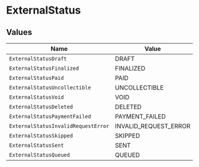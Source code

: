 # ExternalStatus


## Values

| Name                                | Value                               |
| ----------------------------------- | ----------------------------------- |
| `ExternalStatusDraft`               | DRAFT                               |
| `ExternalStatusFinalized`           | FINALIZED                           |
| `ExternalStatusPaid`                | PAID                                |
| `ExternalStatusUncollectible`       | UNCOLLECTIBLE                       |
| `ExternalStatusVoid`                | VOID                                |
| `ExternalStatusDeleted`             | DELETED                             |
| `ExternalStatusPaymentFailed`       | PAYMENT_FAILED                      |
| `ExternalStatusInvalidRequestError` | INVALID_REQUEST_ERROR               |
| `ExternalStatusSkipped`             | SKIPPED                             |
| `ExternalStatusSent`                | SENT                                |
| `ExternalStatusQueued`              | QUEUED                              |